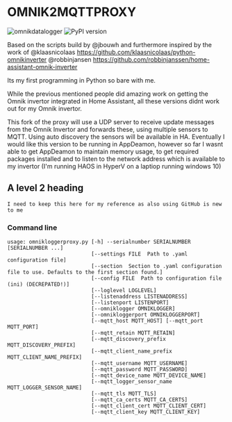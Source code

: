 # OMNIK2MQTTPROXY
![omnikdatalogger](https://github.com/jbouwh/omnikdatalogger/workflows/omnikdatalogger/badge.svg)
![PyPI version](https://badge.fury.io/py/omnikdataloggerproxy.svg) 

Based on the scripts build by @jbouwh and furthermore inspired by the work of 
@klaasnicolaas https://github.com/klaasnicolaas/python-omnikinverter
@robbinjansen https://github.com/robbinjanssen/home-assistant-omnik-inverter

Its my first programming in Python so bare with me.

While the previous mentioned people did amazing work on getting the Omnik invertor integrated in Home Assistant, all these versions didnt work out for my Omnik invertor.

This fork of the proxy will use a UDP server to receive update messages from the Omnik Invertor and forwards these, using multiple sensors to MQTT. Using auto discovery the sensors will be available in HA.
Eventually I would like this version to be running in AppDeamon, however so far I wasnt able to get AppDeamon to maintain memory usage, to get required packages installed and to listen to the network address which is available to my invertor (I'm running HAOS in HyperV on a laptiop running windows 10)

## A level 2 heading
`I need to keep this here for my reference as also using GitHub is new to me`

### Command line
```
usage: omnikloggerproxy.py [-h] --serialnumber SERIALNUMBER [SERIALNUMBER ...]
                           [--settings FILE  Path to .yaml configuration file]
                           [--section  Section to .yaml configuration file to use. Defaults to the first section found.]
                           [--config FILE  Path to configuration file (ini) (DECREPATED!)]
                           [--loglevel LOGLEVEL]
                           [--listenaddress LISTENADDRESS]
                           [--listenport LISTENPORT]
                           [--omniklogger OMNIKLOGGER]
                           [--omnikloggerport OMNIKLOGGERPORT]
                           [--mqtt_host MQTT_HOST] [--mqtt_port MQTT_PORT]
                           [--mqtt_retain MQTT_RETAIN]
                           [--mqtt_discovery_prefix MQTT_DISCOVERY_PREFIX]
                           [--mqtt_client_name_prefix MQTT_CLIENT_NAME_PREFIX]
                           [--mqtt_username MQTT_USERNAME]
                           [--mqtt_password MQTT_PASSWORD]
                           [--mqtt_device_name MQTT_DEVICE_NAME]
                           [--mqtt_logger_sensor_name MQTT_LOGGER_SENSOR_NAME]
                           [--mqtt_tls MQTT_TLS]
                           [--mqtt_ca_certs MQTT_CA_CERTS]
                           [--mqtt_client_cert MQTT_CLIENT_CERT]
                           [--mqtt_client_key MQTT_CLIENT_KEY]
```

